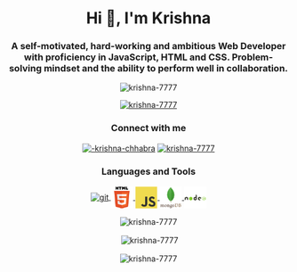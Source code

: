 
<h1 align="center">Hi 👋, I'm Krishna</h1>
<h3 align="center">A self-motivated, hard-working and ambitious Web Developer with proficiency in JavaScript, HTML and CSS. Problem-solving mindset and the ability to perform well in collaboration.</h3>

<p align="center"> <img src="https://komarev.com/ghpvc/?username=krishna-7777&label=Profile%20views&color=0e75b6&style=flat" alt="krishna-7777" /> </p>

<p align="center"> <a href="https://github.com/ryo-ma/github-profile-trophy"><img src="https://github-profile-trophy.vercel.app/?username=krishna-7777" alt="krishna-7777" /></a> </p>

<h3 align="center">Connect with me</h3>
<p align="center">
<a href="https://linkedin.com/in/-krishna-chhabra" target="blank"><img align="center" src="https://raw.githubusercontent.com/rahuldkjain/github-profile-readme-generator/master/src/images/icons/Social/linked-in-alt.svg" alt="-krishna-chhabra" height="30" width="40" /></a>
<a href="https://www.leetcode.com/krishna-7777" target="blank"><img align="center" src="https://raw.githubusercontent.com/rahuldkjain/github-profile-readme-generator/master/src/images/icons/Social/leet-code.svg" alt="krishna-7777" height="30" width="40" /></a>
</p>

<h3 align="center">Languages and Tools</h3>
<p align="center"> 
<a href="https://git-scm.com/" target="_blank" rel="noreferrer"><img align="center" src="https://www.vectorlogo.zone/logos/git-scm/git-scm-icon.svg" alt="git" width="40" height="40"/> </a> <a href="https://www.w3.org/html/" target="_blank" rel="noreferrer"> <img align="center" src="https://raw.githubusercontent.com/devicons/devicon/master/icons/html5/html5-original-wordmark.svg" alt="html5" width="40" height="40"/> </a> <a href="https://developer.mozilla.org/en-US/docs/Web/JavaScript" target="_blank" rel="noreferrer"> <img align="center" src="https://raw.githubusercontent.com/devicons/devicon/master/icons/javascript/javascript-original.svg" alt="javascript" width="40" height="40"/> </a> <a href="https://www.mongodb.com/" target="_blank" rel="noreferrer"> <img align="center" src="https://raw.githubusercontent.com/devicons/devicon/master/icons/mongodb/mongodb-original-wordmark.svg" alt="mongodb" width="40" height="40"/> </a> <a href="https://nodejs.org" target="_blank" rel="noreferrer"> <img align="center" src="https://raw.githubusercontent.com/devicons/devicon/master/icons/nodejs/nodejs-original-wordmark.svg" alt="nodejs" width="40" height="40"/> </a> </p>

<p align="center"><img align="center" src="https://github-readme-stats.vercel.app/api/top-langs?username=krishna-7777&show_icons=true&locale=en&layout=compact" alt="krishna-7777" /></p>

<p align="center">&nbsp;<img align="center" src="https://github-readme-stats.vercel.app/api?username=krishna-7777&show_icons=true&locale=en" alt="krishna-7777" /></p>

<p align="center"><img align="center" src="https://github-readme-streak-stats.herokuapp.com/?user=krishna-7777&" alt="krishna-7777" /></p>
